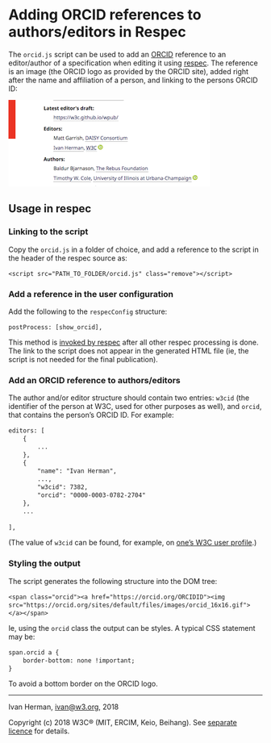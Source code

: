
# Adding ORCID references to authors/editors in Respec

The `orcid.js` script can be used to add an [ORCID](https://www.orcid.org) reference to an editor/author of a specification when editing it using [respec](https://github.com/w3c/respec/wiki). The reference is an image (the ORCID logo as provided by the ORCID site), added right after the name and affiliation of a person, and linking to the persons ORCID ID:


![example of editors in a document with an ORCID logo](./example.png)

## Usage in respec

### Linking to the script

Copy the `orcid.js` in a folder of choice, and add a reference to the script in the header of the respec source as:

```
<script src="PATH_TO_FOLDER/orcid.js" class="remove"></script>
```

### Add a reference in the user configuration

Add the following to the `respecConfig` structure:

```
postProcess: [show_orcid],
```

This method is [invoked by respec](https://github.com/w3c/respec/wiki/postProcess) after all other respec processing is done. The link to the script does not appear in the generated HTML file (ie, the script is not needed for the final publication).

### Add an ORCID reference to authors/editors

The author and/or editor structure should contain two entries: `w3cid` (the identifier of the person at W3C, used for other purposes as well), and `orcid`, that contains the person’s ORCID ID. For example:

```
editors: [
    {
  		...
    },
    {
        "name": "Ivan Herman",
        ...,
        "w3cid": 7382,
        "orcid": "0000-0003-0782-2704"
    },
    ...

],

```


(The value of `w3cid` can be found, for example, on [one’s W3C user profile](https://www.w3.org/users/myprofile).)

### Styling the output

The script generates the following structure into the DOM tree:

```
<span class="orcid"><a href="https://orcid.org/ORCIDID"><img src="https://orcid.org/sites/default/files/images/orcid_16x16.gif"></a></span>
```


Ie, using the `orcid` class the output can be styles. A typical CSS statement may be:


```
span.orcid a {
	border-bottom: none !important;
}
```

To avoid a bottom border on the ORCID logo.

---

Ivan Herman, <ivan@w3.org>, 2018

Copyright (c) 2018 W3C® (MIT, ERCIM, Keio, Beihang). See [separate licence](./LICENCE) for details.




